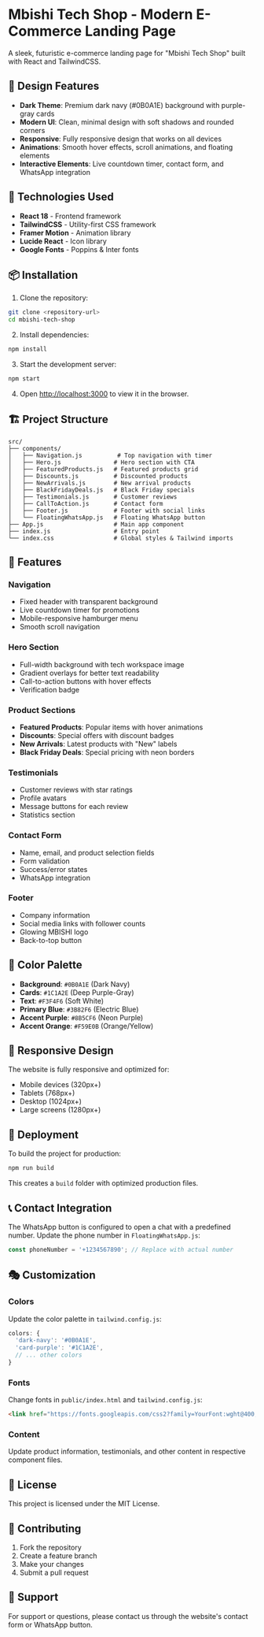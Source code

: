 # Mbishi Tech Shop - Modern E-Commerce Landing Page

A sleek, futuristic e-commerce landing page for "Mbishi Tech Shop" built with React and TailwindCSS.

## 🎨 Design Features

- **Dark Theme**: Premium dark navy (#0B0A1E) background with purple-gray cards
- **Modern UI**: Clean, minimal design with soft shadows and rounded corners
- **Responsive**: Fully responsive design that works on all devices
- **Animations**: Smooth hover effects, scroll animations, and floating elements
- **Interactive Elements**: Live countdown timer, contact form, and WhatsApp integration

## 🚀 Technologies Used

- **React 18** - Frontend framework
- **TailwindCSS** - Utility-first CSS framework
- **Framer Motion** - Animation library
- **Lucide React** - Icon library
- **Google Fonts** - Poppins & Inter fonts

## 📦 Installation

1. Clone the repository:
```bash
git clone <repository-url>
cd mbishi-tech-shop
```

2. Install dependencies:
```bash
npm install
```

3. Start the development server:
```bash
npm start
```

4. Open [http://localhost:3000](http://localhost:3000) to view it in the browser.

## 🏗️ Project Structure

```
src/
├── components/
│   ├── Navigation.js          # Top navigation with timer
│   ├── Hero.js               # Hero section with CTA
│   ├── FeaturedProducts.js   # Featured products grid
│   ├── Discounts.js          # Discounted products
│   ├── NewArrivals.js        # New arrival products
│   ├── BlackFridayDeals.js   # Black Friday specials
│   ├── Testimonials.js       # Customer reviews
│   ├── CallToAction.js       # Contact form
│   ├── Footer.js             # Footer with social links
│   └── FloatingWhatsApp.js   # Floating WhatsApp button
├── App.js                    # Main app component
├── index.js                  # Entry point
└── index.css                 # Global styles & Tailwind imports
```

## 🎯 Features

### Navigation
- Fixed header with transparent background
- Live countdown timer for promotions
- Mobile-responsive hamburger menu
- Smooth scroll navigation

### Hero Section
- Full-width background with tech workspace image
- Gradient overlays for better text readability
- Call-to-action buttons with hover effects
- Verification badge

### Product Sections
- **Featured Products**: Popular items with hover animations
- **Discounts**: Special offers with discount badges
- **New Arrivals**: Latest products with "New" labels
- **Black Friday Deals**: Special pricing with neon borders

### Testimonials
- Customer reviews with star ratings
- Profile avatars
- Message buttons for each review
- Statistics section

### Contact Form
- Name, email, and product selection fields
- Form validation
- Success/error states
- WhatsApp integration

### Footer
- Company information
- Social media links with follower counts
- Glowing MBISHI logo
- Back-to-top button

## 🎨 Color Palette

- **Background**: `#0B0A1E` (Dark Navy)
- **Cards**: `#1C1A2E` (Deep Purple-Gray)
- **Text**: `#F3F4F6` (Soft White)
- **Primary Blue**: `#3B82F6` (Electric Blue)
- **Accent Purple**: `#8B5CF6` (Neon Purple)
- **Accent Orange**: `#F59E0B` (Orange/Yellow)

## 📱 Responsive Design

The website is fully responsive and optimized for:
- Mobile devices (320px+)
- Tablets (768px+)
- Desktop (1024px+)
- Large screens (1280px+)

## 🚀 Deployment

To build the project for production:

```bash
npm run build
```

This creates a `build` folder with optimized production files.

## 📞 Contact Integration

The WhatsApp button is configured to open a chat with a predefined number. Update the phone number in `FloatingWhatsApp.js`:

```javascript
const phoneNumber = '+1234567890'; // Replace with actual number
```

## 🎭 Customization

### Colors
Update the color palette in `tailwind.config.js`:

```javascript
colors: {
  'dark-navy': '#0B0A1E',
  'card-purple': '#1C1A2E',
  // ... other colors
}
```

### Fonts
Change fonts in `public/index.html` and `tailwind.config.js`:

```html
<link href="https://fonts.googleapis.com/css2?family=YourFont:wght@400;600;700&display=swap" rel="stylesheet">
```

### Content
Update product information, testimonials, and other content in respective component files.

## 📄 License

This project is licensed under the MIT License.

## 🤝 Contributing

1. Fork the repository
2. Create a feature branch
3. Make your changes
4. Submit a pull request

## 📧 Support

For support or questions, please contact us through the website's contact form or WhatsApp button.




